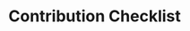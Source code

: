 <!---------------------------------------------------------------------------->
<!-- SPDX-License-Identifier: "GPL-2.0-only WITH GCC-exception-2.0"         -->
<!-- Copyright (C) 2020, Jayesh Badwaik <jayesh@badwaik.in>                 -->
<!---------------------------------------------------------------------------->
# Contribution Checklist



